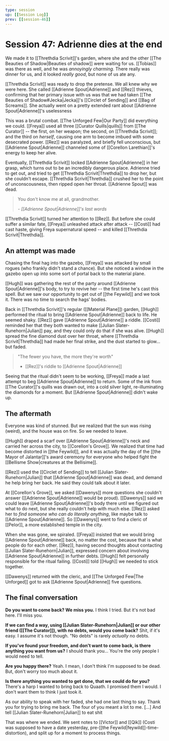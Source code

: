 ```yaml
---
type: session
up: [[Session Log]]
prev: [[session-46]]
---
```


# Session 47: Adrienne dies at the end

We made it to [[Threthdia Scrivit]]'s garden, where she and the other [[The Beauties of Shadow|Beauties of shadow]] were waiting for us. [[Tobias]] was there as well, and he was *annoyingly charming.* There really was dinner for us, and it looked *really good*, but none of us ate any.

[[Threthdia Scrivit]] was ready to drop the pretense. We all knew why we were here. She called [[Adrienne Spout|Adrienne]] and [[Rez]] thieves, confirming that her primary issue with us was that we had taken [[The Beauties of Shadow#Jecka|Jecka]]'s [[Circlet of Sending]] and [[Bag of Screams]]. She actually went on a pretty extended rant about [[Adrienne Spout|Adrienne]]'s uselessness

This was a brutal combat. [[The Unforged Few|Our Party]] did everything we could. [[Freya]] used all three [[Curator Quills|quills]] from [[The Curator]] -- the first, on her weapon; the second, on [[Threthdia Scrivit]]; and the third on *herself*, causing one arm to become imbued with some desecrated power. [[Rez]] was paralyzed, and briefly fell unconscious, but [[Adrienne Spout|Adrienne]] channeled some of [[Corellon Larethian]]'s energy to keep her alive. 

Eventually, [[Threthdia Scrivit]] locked [[Adrienne Spout|Adrienne]] in her grasp, which turns out to be an incredibly dangerous place. Adrienne tried to get out, and tried to get [[Threthdia Scrivit|Threthdia]] to drop her, but she couldn't escape. [[Threthdia Scrivit|Threthdia]] crushed her to the point of unconscousness, then ripped open her throat. [[Adrienne Spout]] was dead.

> You don't know me at all, grandmother.
>
> *- [[Adrienne Spout|Adrienne]]'s last words*

[[Threthdia Scrivit]] turned her attention to [[Rez]]. But before she could suffer a similar fate, [[Freya]] unleashed attack after attack -- [[Costi]] had cast haste, giving Freya supernatural speed -- and killed [[Threthdia Scrivit|Threthdia]]. 

## An attempt was made

Chasing the final hag into the gazebo, [[Freya]] was attacked by small rogues (who frankly didn't stand a chance). But she noticed a window in the gazebo open up into some sort of portal back to the material plane. 

[[Hugh]] was gathering the rest of the party around [[Adrienne Spout|Adrienne]]'s body, to try to revive her -- the first time he's cast this spell. But we saw our opportunity to get out of [[the Feywild]] and we took it. There was no time to search the hags' bodies.

Back in [[Threthdia Scrivit]]'s regular ([[Material Plane]]) garden, [[Hugh]] performed the ritual to bring [[Adrienne Spout|Adrienne]] back to life. He seemed shaky. [[Rez]] gave [[Adrienne Spout|Adrienne]] a riddle. [[Costi]] reminded her that they both wanted to make [[Julian Slater-Runehorn|Julian]] pay, and they could only do that if she was alive. [[Hugh]] spread the fine diamond dust over her throat, where [[Threthdia Scrivit|Threthdia]] had made her final strike, and the dust started to glow... but faded.

>  "The fewer you have, the more they're worth"
>
> - [[Rez]]'s riddle to [[Adrienne Spout|Adrienne]]

Seeing that the ritual didn't seem to be working, [[Freya]] made a last attempt to beg [[Adrienne Spout|Adrienne]] to return. Some of the ink from [[The Curator]]'s quills was drawn out, into a cold silver light, re-illuminating the diamonds for a moment. But [[Adrienne Spout|Adrienne]] didn't wake up. 

## The aftermath

Everyone was kind of stunned. But we realized that the sun was rising (weird), and the house was on fire. So we needed to leave.

[[Hugh]] draped a scarf over [[Adrienne Spout|Adrienne]]'s neck and carried her across the city, to [[Corellon's Grove]]. We realized that time had become distorted in [[the Feywild]], and it was actually the day of the [[the Mayor of Jalantar]]'s award ceremony for everyone who helped fight the [[Bellisme Show|creatures at the Bellisime]].

[[Rez]] used the [[Circlet of Sending]] to tell [[Julian Slater-Runehorn|Julian]] that [[Adrienne Spout|Adrienne]] was dead, and demand he help bring her back. He said they could talk about it later. 

At [[Corellon's Grove]], we asked [[Dawenys]] more questions she couldn't answer ([[Adrienne Spout|Adrienne]] would be proud). [[Dawenys]] said we could leave [[Adrienne Spout|Adrienne]]'s body there until we figured out what to do next, but she really couldn't help with much else. [[Rez]] asked her to *find someone who can do literally anything*, like maybe talk to [[Adrienne Spout|Adrienne]]. So [[Dawenys]] went to find a cleric of [[Pelor]], a more established temple in the city.

When she was gone, we spiraled. [[Freya]] insisted that we would bring [[Adrienne Spout|Adrienne]] back, no matter the cost, because that is what people do for each other. [[Rez]], having second thoughts about contacting [[Julian Slater-Runehorn|Julian]], expressed concern about involving [[Adrienne Spout|Adrienne]] in further debts. [[Hugh]] felt personally responsible for the ritual failing. [[Costi]] told [[Hugh]] we needed to stick together.

[[Dawenys]] returned with the cleric, and [[The Unforged Few|The Unforged]] got to ask [[Adrienne Spout|Adrienne]] five questions.

## The final conversation 

**Do you want to come back? We miss you.** 
I think I tried. But it's not bad here. I'll miss you.

**If we can find a way, using [[Julian Slater-Runehorn|Julian]] or our other friend ([[The Curator]]), with no debts, would you come back?** 
Shit, if it's easy. I assume it's not though. "No debts" is rarely *actually* no debts.

**If you've found your freedom, and don't want to come back, is there anything you want from us?** 
I should thank you... You're the only people I would need to tell. 

**Are you happy there?**
Yeah. I mean, I don't think I'm supposed to be dead. But, don't worry too much about it.

**Is there anything you wanted to get done, that we could do for you?**
There's a harp I wanted to bring back to Quaath. I promised them I would. I don't want them to think I just took it.

As our ability to speak with her faded, she had one last thing to say.
	Thank you for trying to bring me back. The four of you meant a lot to me. [...] And tell [[Julian Slater-Runehorn|Julian]] to eat shit


That was where we ended. We sent notes to [[Victor]] and [[Qik]] (Costi was supposed to have a date yesterday, pre-[[the Feywild|feywild]]-time-distortion), and split up for a moment to process things.